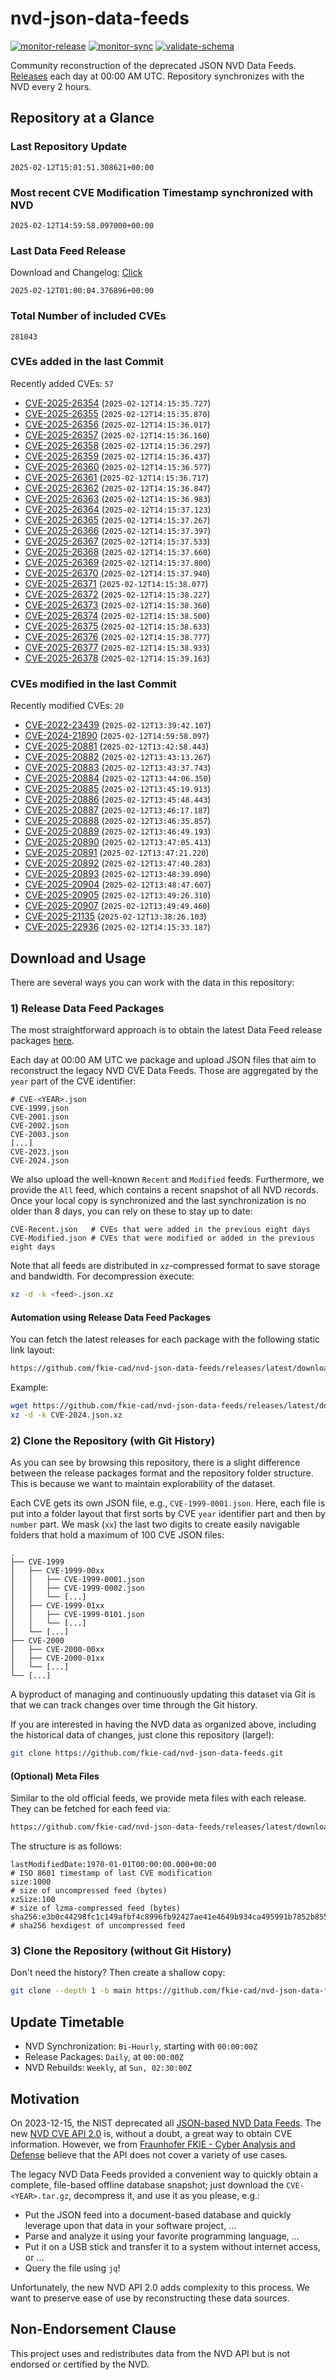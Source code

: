 # nvd-json-data-feeds

[![monitor-release](https://github.com/fkie-cad/nvd-json-data-feeds/actions/workflows/monitor_release.yml/badge.svg)](https://github.com/fkie-cad/nvd-json-data-feeds/actions/workflows/monitor_release.yml)
[![monitor-sync](https://github.com/fkie-cad/nvd-json-data-feeds/actions/workflows/monitor_sync.yml/badge.svg)](https://github.com/fkie-cad/nvd-json-data-feeds/actions/workflows/monitor_sync.yml)
[![validate-schema](https://github.com/fkie-cad/nvd-json-data-feeds/actions/workflows/validate_schema.yml/badge.svg)](https://github.com/fkie-cad/nvd-json-data-feeds/actions/workflows/validate_schema.yml)

Community reconstruction of the deprecated JSON NVD Data Feeds.
[Releases](https://github.com/fkie-cad/nvd-json-data-feeds/releases/latest) each day at 00:00 AM UTC.
Repository synchronizes with the NVD every 2 hours.

## Repository at a Glance

### Last Repository Update

```plain
2025-02-12T15:01:51.308621+00:00
```

### Most recent CVE Modification Timestamp synchronized with NVD

```plain
2025-02-12T14:59:58.097000+00:00
```

### Last Data Feed Release

Download and Changelog: [Click](https://github.com/fkie-cad/nvd-json-data-feeds/releases/latest)

```plain
2025-02-12T01:00:04.376896+00:00
```

### Total Number of included CVEs

```plain
281043
```

### CVEs added in the last Commit

Recently added CVEs: `57`

- [CVE-2025-26354](CVE-2025/CVE-2025-263xx/CVE-2025-26354.json) (`2025-02-12T14:15:35.727`)
- [CVE-2025-26355](CVE-2025/CVE-2025-263xx/CVE-2025-26355.json) (`2025-02-12T14:15:35.870`)
- [CVE-2025-26356](CVE-2025/CVE-2025-263xx/CVE-2025-26356.json) (`2025-02-12T14:15:36.017`)
- [CVE-2025-26357](CVE-2025/CVE-2025-263xx/CVE-2025-26357.json) (`2025-02-12T14:15:36.160`)
- [CVE-2025-26358](CVE-2025/CVE-2025-263xx/CVE-2025-26358.json) (`2025-02-12T14:15:36.297`)
- [CVE-2025-26359](CVE-2025/CVE-2025-263xx/CVE-2025-26359.json) (`2025-02-12T14:15:36.437`)
- [CVE-2025-26360](CVE-2025/CVE-2025-263xx/CVE-2025-26360.json) (`2025-02-12T14:15:36.577`)
- [CVE-2025-26361](CVE-2025/CVE-2025-263xx/CVE-2025-26361.json) (`2025-02-12T14:15:36.717`)
- [CVE-2025-26362](CVE-2025/CVE-2025-263xx/CVE-2025-26362.json) (`2025-02-12T14:15:36.847`)
- [CVE-2025-26363](CVE-2025/CVE-2025-263xx/CVE-2025-26363.json) (`2025-02-12T14:15:36.983`)
- [CVE-2025-26364](CVE-2025/CVE-2025-263xx/CVE-2025-26364.json) (`2025-02-12T14:15:37.123`)
- [CVE-2025-26365](CVE-2025/CVE-2025-263xx/CVE-2025-26365.json) (`2025-02-12T14:15:37.267`)
- [CVE-2025-26366](CVE-2025/CVE-2025-263xx/CVE-2025-26366.json) (`2025-02-12T14:15:37.397`)
- [CVE-2025-26367](CVE-2025/CVE-2025-263xx/CVE-2025-26367.json) (`2025-02-12T14:15:37.533`)
- [CVE-2025-26368](CVE-2025/CVE-2025-263xx/CVE-2025-26368.json) (`2025-02-12T14:15:37.660`)
- [CVE-2025-26369](CVE-2025/CVE-2025-263xx/CVE-2025-26369.json) (`2025-02-12T14:15:37.800`)
- [CVE-2025-26370](CVE-2025/CVE-2025-263xx/CVE-2025-26370.json) (`2025-02-12T14:15:37.940`)
- [CVE-2025-26371](CVE-2025/CVE-2025-263xx/CVE-2025-26371.json) (`2025-02-12T14:15:38.077`)
- [CVE-2025-26372](CVE-2025/CVE-2025-263xx/CVE-2025-26372.json) (`2025-02-12T14:15:38.227`)
- [CVE-2025-26373](CVE-2025/CVE-2025-263xx/CVE-2025-26373.json) (`2025-02-12T14:15:38.360`)
- [CVE-2025-26374](CVE-2025/CVE-2025-263xx/CVE-2025-26374.json) (`2025-02-12T14:15:38.500`)
- [CVE-2025-26375](CVE-2025/CVE-2025-263xx/CVE-2025-26375.json) (`2025-02-12T14:15:38.633`)
- [CVE-2025-26376](CVE-2025/CVE-2025-263xx/CVE-2025-26376.json) (`2025-02-12T14:15:38.777`)
- [CVE-2025-26377](CVE-2025/CVE-2025-263xx/CVE-2025-26377.json) (`2025-02-12T14:15:38.933`)
- [CVE-2025-26378](CVE-2025/CVE-2025-263xx/CVE-2025-26378.json) (`2025-02-12T14:15:39.163`)


### CVEs modified in the last Commit

Recently modified CVEs: `20`

- [CVE-2022-23439](CVE-2022/CVE-2022-234xx/CVE-2022-23439.json) (`2025-02-12T13:39:42.107`)
- [CVE-2024-21890](CVE-2024/CVE-2024-218xx/CVE-2024-21890.json) (`2025-02-12T14:59:58.097`)
- [CVE-2025-20881](CVE-2025/CVE-2025-208xx/CVE-2025-20881.json) (`2025-02-12T13:42:58.443`)
- [CVE-2025-20882](CVE-2025/CVE-2025-208xx/CVE-2025-20882.json) (`2025-02-12T13:43:13.267`)
- [CVE-2025-20883](CVE-2025/CVE-2025-208xx/CVE-2025-20883.json) (`2025-02-12T13:43:37.743`)
- [CVE-2025-20884](CVE-2025/CVE-2025-208xx/CVE-2025-20884.json) (`2025-02-12T13:44:06.350`)
- [CVE-2025-20885](CVE-2025/CVE-2025-208xx/CVE-2025-20885.json) (`2025-02-12T13:45:19.913`)
- [CVE-2025-20886](CVE-2025/CVE-2025-208xx/CVE-2025-20886.json) (`2025-02-12T13:45:48.443`)
- [CVE-2025-20887](CVE-2025/CVE-2025-208xx/CVE-2025-20887.json) (`2025-02-12T13:46:17.187`)
- [CVE-2025-20888](CVE-2025/CVE-2025-208xx/CVE-2025-20888.json) (`2025-02-12T13:46:35.857`)
- [CVE-2025-20889](CVE-2025/CVE-2025-208xx/CVE-2025-20889.json) (`2025-02-12T13:46:49.193`)
- [CVE-2025-20890](CVE-2025/CVE-2025-208xx/CVE-2025-20890.json) (`2025-02-12T13:47:05.413`)
- [CVE-2025-20891](CVE-2025/CVE-2025-208xx/CVE-2025-20891.json) (`2025-02-12T13:47:21.220`)
- [CVE-2025-20892](CVE-2025/CVE-2025-208xx/CVE-2025-20892.json) (`2025-02-12T13:47:40.283`)
- [CVE-2025-20893](CVE-2025/CVE-2025-208xx/CVE-2025-20893.json) (`2025-02-12T13:48:39.090`)
- [CVE-2025-20904](CVE-2025/CVE-2025-209xx/CVE-2025-20904.json) (`2025-02-12T13:48:47.607`)
- [CVE-2025-20905](CVE-2025/CVE-2025-209xx/CVE-2025-20905.json) (`2025-02-12T13:49:26.310`)
- [CVE-2025-20907](CVE-2025/CVE-2025-209xx/CVE-2025-20907.json) (`2025-02-12T13:49:49.460`)
- [CVE-2025-21135](CVE-2025/CVE-2025-211xx/CVE-2025-21135.json) (`2025-02-12T13:38:26.103`)
- [CVE-2025-22936](CVE-2025/CVE-2025-229xx/CVE-2025-22936.json) (`2025-02-12T14:15:33.187`)


## Download and Usage

There are several ways you can work with the data in this repository:

### 1) Release Data Feed Packages

The most straightforward approach is to obtain the latest Data Feed release packages [here](https://github.com/fkie-cad/nvd-json-data-feeds/releases/latest).

Each day at 00:00 AM UTC we package and upload JSON files that aim to reconstruct the legacy NVD CVE Data Feeds.
Those are aggregated by the `year` part of the CVE identifier:

```
# CVE-<YEAR>.json
CVE-1999.json
CVE-2001.json
CVE-2002.json
CVE-2003.json
[...]
CVE-2023.json
CVE-2024.json
```

We also upload the well-known `Recent` and `Modified` feeds.
Furthermore, we provide the `All` feed, which contains a recent snapshot of all NVD records.
Once your local copy is synchronized and the last synchronization is no older than 8 days, you can rely on these to stay up to date:

```plain
CVE-Recent.json   # CVEs that were added in the previous eight days
CVE-Modified.json # CVEs that were modified or added in the previous eight days
```

Note that all feeds are distributed in `xz`-compressed format to save storage and bandwidth.
For decompression execute:

```sh
xz -d -k <feed>.json.xz
```

#### Automation using Release Data Feed Packages

You can fetch the latest releases for each package with the following static link layout:

```sh
https://github.com/fkie-cad/nvd-json-data-feeds/releases/latest/download/CVE-<YEAR>.json.xz
```

Example:

```sh
wget https://github.com/fkie-cad/nvd-json-data-feeds/releases/latest/download/CVE-2024.json.xz
xz -d -k CVE-2024.json.xz
```

### 2) Clone the Repository (with Git History)

As you can see by browsing this repository, there is a slight difference between the release packages format and the repository folder structure.
This is because we want to maintain explorability of the dataset.

Each CVE gets its own JSON file, e.g., `CVE-1999-0001.json`.
Here, each file is put into a folder layout that first sorts by CVE `year` identifier part and then by `number` part.
We mask (`xx`) the last two digits to create easily navigable folders that hold a maximum of 100 CVE JSON files:

```plain
.
├── CVE-1999
│   ├── CVE-1999-00xx
│   │   ├── CVE-1999-0001.json
│   │   ├── CVE-1999-0002.json
│   │   └── [...]
│   ├── CVE-1999-01xx
│   │   ├── CVE-1999-0101.json
│   │   └── [...]
│   └── [...]
├── CVE-2000
│   ├── CVE-2000-00xx
│   ├── CVE-2000-01xx
│   └── [...]
└── [...]
```

A byproduct of managing and continuously updating this dataset via Git is that we can track changes over time through the Git history.

If you are interested in having the NVD data as organized above, including the historical data of changes, just clone this repository (large!):

```sh
git clone https://github.com/fkie-cad/nvd-json-data-feeds.git
```

#### (Optional) Meta Files

Similar to the old official feeds, we provide meta files with each release. They can be fetched for each feed via:

```sh
https://github.com/fkie-cad/nvd-json-data-feeds/releases/latest/download/CVE-<YEAR>.meta
```

The structure is as follows:

```plain
lastModifiedDate:1970-01-01T00:00:00.000+00:00                          # ISO 8601 timestamp of last CVE modification
size:1000                                                               # size of uncompressed feed (bytes)
xzSize:100                                                              # size of lzma-compressed feed (bytes)
sha256:e3b0c44298fc1c149afbf4c8996fb92427ae41e4649b934ca495991b7852b855 # sha256 hexdigest of uncompressed feed
```

### 3) Clone the Repository (without Git History)

Don't need the history? Then create a shallow copy:

```sh
git clone --depth 1 -b main https://github.com/fkie-cad/nvd-json-data-feeds.git
```


## Update Timetable

* NVD Synchronization: `Bi-Hourly`, starting with `00:00:00Z`
* Release Packages: `Daily`, at `00:00:00Z`
* NVD Rebuilds: `Weekly`, at `Sun, 02:30:00Z`


## Motivation

On 2023-12-15, the NIST deprecated all [JSON-based NVD Data Feeds](https://nvd.nist.gov/vuln/data-feeds#divRetirementBanner-1).
The new [NVD CVE API 2.0](https://nvd.nist.gov/developers/vulnerabilities) is, without a doubt, a great way to obtain CVE information.
However, we from [Fraunhofer FKIE - Cyber Analysis and Defense](https://www.fkie.fraunhofer.de/en/departments/cad.html) believe that the API does not cover a variety of use cases.

The legacy NVD Data Feeds provided a convenient way to quickly obtain a complete, file-based offline database snapshot; just download the `CVE-<YEAR>.tar.gz`, decompress it, and use it as you please, e.g.:

- Put the JSON feed into a document-based database and quickly leverage upon that data in your software project, ...
- Parse and analyze it using your favorite programming language, ...
- Put it on a USB stick and transfer it to a system without internet access, or ...
- Query the file using `jq`!

Unfortunately, the new NVD API 2.0 adds complexity to this process.
We want to preserve ease of use by reconstructing these data sources.

## Non-Endorsement Clause

This project uses and redistributes data from the NVD API but is not endorsed or certified by the NVD.